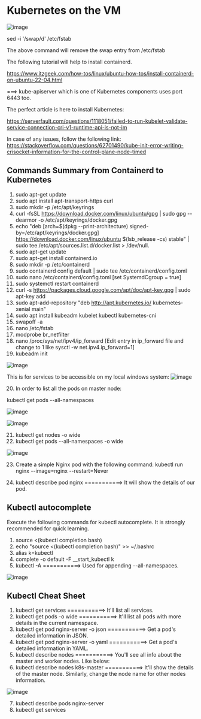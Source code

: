 # Kubernetes on the VM

![image](https://user-images.githubusercontent.com/21220549/218764601-77bf10ec-15e9-4cad-9e76-781cb31ab315.png)

sed -i '/swap/d' /etc/fstab

The above command will remove the swap entry from /etc/fstab 

The following tutorial will help to install containerd.

https://www.itzgeek.com/how-tos/linux/ubuntu-how-tos/install-containerd-on-ubuntu-22-04.html

===>  kube-apiserver which is one of Kubernetes components uses port 6443 too.

The perfect article is here to install Kubernetes:

https://serverfault.com/questions/1118051/failed-to-run-kubelet-validate-service-connection-cri-v1-runtime-api-is-not-im

In case of any issues, follow the following link: https://stackoverflow.com/questions/62701490/kube-init-error-writing-crisocket-information-for-the-control-plane-node-timed

## Commands Summary from Containerd to Kubernetes

1. sudo apt-get update
2. sudo apt install apt-transport-https curl
3. sudo mkdir -p /etc/apt/keyrings
4. curl -fsSL https://download.docker.com/linux/ubuntu/gpg | sudo gpg --dearmor -o /etc/apt/keyrings/docker.gpg
5. echo "deb [arch=$(dpkg --print-architecture) signed-by=/etc/apt/keyrings/docker.gpg] https://download.docker.com/linux/ubuntu $(lsb_release -cs) stable" | sudo tee /etc/apt/sources.list.d/docker.list > /dev/null.
6. sudo apt-get update
7. sudo apt-get install containerd.io
8. sudo mkdir -p /etc/containerd
9. sudo containerd config default | sudo tee /etc/containerd/config.toml
10. sudo nano /etc/containerd/config.toml [set SystemdCgroup = true]
11. sudo systemctl restart containerd
12. curl -s https://packages.cloud.google.com/apt/doc/apt-key.gpg | sudo apt-key add
13. sudo apt-add-repository "deb http://apt.kubernetes.io/ kubernetes-xenial main"
14. sudo apt install kubeadm kubelet kubectl kubernetes-cni
15. swapoff -a
16. nano /etc/fstab
17. modprobe br_netfilter
18. nano /proc/sys/net/ipv4/ip_forward [Edit entry in ip_forward file and change to 1 like sysctl -w net.ipv4.ip_forward=1]
19. kubeadm init

![image](https://user-images.githubusercontent.com/21220549/221897582-a3a1fa58-fee1-40f1-8b71-c120a13928ce.png)

This is for services to be accessible on my local windows system:
![image](https://user-images.githubusercontent.com/21220549/222120187-937e3868-f39e-4837-929c-3ad141a3db5c.png)

20. In order to list all the pods on master node:

kubectl get pods --all-namespaces

![image](https://user-images.githubusercontent.com/21220549/222126970-e70a4270-5c52-41b2-a37b-164a42ff5890.png)

![image](https://user-images.githubusercontent.com/21220549/222368243-5afde9e1-97ff-4173-adb4-8405d661e12b.png)

21. kubectl get nodes -o wide
22. kubectl get pods --all-namespaces -o wide

![image](https://user-images.githubusercontent.com/21220549/222374135-e2fc6717-06ad-4d4e-bd5c-0b19e03eefca.png)

23. Create a simple Nginx pod with the following command:
kubectl run nginx --image=nginx --restart=Never

24. kubectl describe pod nginx        ===========>    It will show the details of our pod.

## Kubectl autocomplete

Execute the following commands for kubectl autocomplete. It is strongly recommended for quick learning.

1. source <(kubectl completion bash)
2. echo "source <(kubectl completion bash)" >> ~/.bashrc
3. alias k=kubectl
4. complete -o default -F __start_kubectl k
5. kubectl -A        ===========>    Used for appending --all-namespaces.

![image](https://user-images.githubusercontent.com/21220549/223702236-5d84944e-15d1-4ad1-91c1-aa7746585e63.png)

## Kubectl Cheat Sheet

1. kubectl get services        ===========>    It'll list all services.
2. kubectl get pods -o wide        ===========>    It'll list all pods with more details in the current namespace.
3. kubectl get pod nginx-server -o json        ===========>  Get a pod's detailed information in JSON.  
4. kubectl get pod nginx-server -o yaml        ===========>  Get a pod's detailed information in YAML.
5. kubectl describe nodes        ===========>  You'll see all info about the master and worker nodes. Like below:
6. kubectl describe nodes k8s-master        ===========>  It'll show the details of the master node. Similarly, change the node name for other nodes information.

![image](https://user-images.githubusercontent.com/21220549/223710615-2e6ee76c-5aa8-4287-9152-ff9211d5989e.png)
  
7. kubectl describe pods nginx-server
8. kubectl get services
